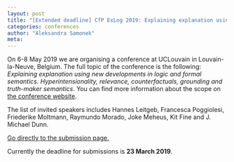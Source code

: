 ```yaml
---
layout: post
title: "[Extended deadline] CfP ExLog 2019: Explaining explanation using new developments in logic and formal semantics (UCLouvain, 6-8 May 2019)"
categories: conferences 
author: "Aleksandra Samonek"
meta: 
---
```


On 6-8 May 2019 we are organising a conference at UCLouvain in Louvain-la-Neuve, Belgium. The full topic of the conference is the following: _Explaining explanation using new developments in logic and formal semantics. Hyperintensionality, relevance, counterfactuals, grounding and truth-maker semantics_. You can find more information about the scope on [the conference website](https://sites.google.com/view/exlog2019).


The list of invited speakers includes Hannes Leitgeb, Francesca Poggiolesi, Friederike Moltmann, Raymundo Morado, Joke Meheus, Kit Fine and J. Michael Dunn.


[Go directly to the submission page.](https://easychair.org/conferences/?conf=exlog2019)


Currently the deadline for submissions is **23 March 2019**.